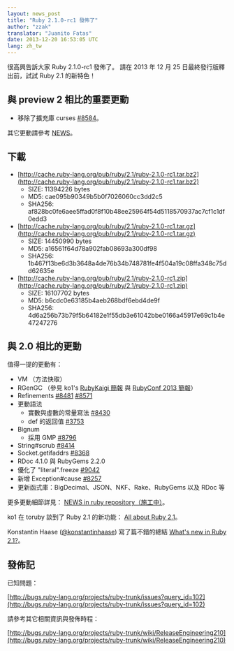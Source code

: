 ```yaml
---
layout: news_post
title: "Ruby 2.1.0-rc1 發佈了"
author: "zzak"
translator: "Juanito Fatas"
date: 2013-12-20 16:53:05 UTC
lang: zh_tw
---
```


很高興告訴大家 Ruby 2.1.0-rc1 發佈了。
請在 2013 年 12 月 25 日最終發行版釋出前，試試 Ruby 2.1 的新特色！

## 與 preview 2 相比的重要更動

* 移除了擴充庫 curses [#8584](http://bugs.ruby-lang.org/issues/8584)。

其它更動請參考 [NEWS](https://github.com/ruby/ruby/blob/v2_1_0_rc1/NEWS)。

## 下載

* [http://cache.ruby-lang.org/pub/ruby/2.1/ruby-2.1.0-rc1.tar.bz2](http://cache.ruby-lang.org/pub/ruby/2.1/ruby-2.1.0-rc1.tar.bz2)
  * SIZE:   11394226 bytes
  * MD5:    cae095b90349b5b0f7026060cc3dd2c5
  * SHA256: af828bc0fe6aee5ffad0f8f10b48ee25964f54d5118570937ac7cf1c1df0edd3
* [http://cache.ruby-lang.org/pub/ruby/2.1/ruby-2.1.0-rc1.tar.gz](http://cache.ruby-lang.org/pub/ruby/2.1/ruby-2.1.0-rc1.tar.gz)
  * SIZE:   14450990 bytes
  * MD5:    a16561f64d78a902fab08693a300df98
  * SHA256: 1b467f13be6d3b3648a4de76b34b748781fe4f504a19c08ffa348c75dd62635e
* [http://cache.ruby-lang.org/pub/ruby/2.1/ruby-2.1.0-rc1.zip](http://cache.ruby-lang.org/pub/ruby/2.1/ruby-2.1.0-rc1.zip)
  * SIZE:   16107702 bytes
  * MD5:    b6cdc0e63185b4aeb268bdf6ebd4de9f
  * SHA256: 4d6a256b73b79f5b64182e1f55db3e61042bbe0166a45917e69c1b4e47247276

## 與 2.0 相比的更動

值得一提的更動有：

* VM （方法快取）
* RGenGC （參見 ko1's [RubyKaigi 簡報](http://rubykaigi.org/2013/talk/S73) 與 [RubyConf 2013 簡報](http://www.atdot.net/~ko1/activities/rubyconf2013-ko1_pub.pdf)）
* Refinements [#8481](https://bugs.ruby-lang.org/issues/8481) [#8571](https://bugs.ruby-lang.org/issues/8571)
* 更動語法
  * 實數與虛數的常量寫法 [#8430](https://bugs.ruby-lang.org/issues/8430)
  * def 的返回值 [#3753](https://bugs.ruby-lang.org/issues/3753)
* Bignum
  * 採用 GMP [#8796](https://bugs.ruby-lang.org/issues/8796)
* String#scrub [#8414](https://bugs.ruby-lang.org/issues/8414)
* Socket.getifaddrs [#8368](https://bugs.ruby-lang.org/issues/8368)
* RDoc 4.1.0 與 RubyGems 2.2.0
* 優化了 "literal".freeze [#9042](https://bugs.ruby-lang.org/issues/9042)
* 新增 Exception#cause [#8257](https://bugs.ruby-lang.org/issues/8257)
* 更新函式庫：BigDecimal、JSON、NKF、Rake、RubyGems 以及 RDoc 等

更多更動細節詳見： [NEWS in ruby repository（施工中）](https://github.com/ruby/ruby/blob/v2_1_0_rc1/NEWS)。

ko1 在 toruby 談到了 Ruby 2.1 的新功能： [All about Ruby 2.1](http://www.atdot.net/~ko1/activities/toruby05-ko1.pdf)。

Konstantin Haase ([@konstantinhaase](https://twitter.com/konstantinhaase)) 寫了篇不錯的總結 [What's new in Ruby 2.1?](http://rkh.im/ruby-2.1)。

## 發佈記

已知問題：

[http://bugs.ruby-lang.org/projects/ruby-trunk/issues?query_id=102](http://bugs.ruby-lang.org/projects/ruby-trunk/issues?query_id=102)

請參考其它相關資訊與發佈時程：

[http://bugs.ruby-lang.org/projects/ruby-trunk/wiki/ReleaseEngineering210](http://bugs.ruby-lang.org/projects/ruby-trunk/wiki/ReleaseEngineering210)
